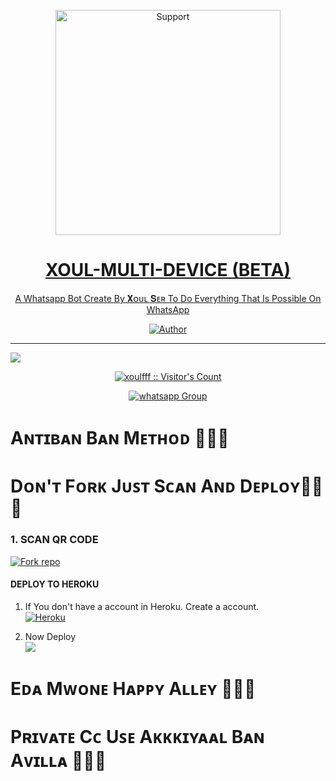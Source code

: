 </p>
<p align="center">
  <a href="https://chat.whatsapp.com/BxR0LrCkAVKGHriVvo7sKy">
    <img alt=Support height="360" src="https://i.imgur.com/NlixkpK.jpeg"> 
    </p>
<h1 align="center">      XOUL-MULTI-DEVICE (BETA)
</h1>
<p align="center"> 
  
<p align="center"> A Whatsapp Bot Create By 𝐗ᴏᴜʟ 𝐒ᴇʀ To Do Everything That Is Possible On WhatsApp
 
  </a>
</p>
<p align="center">
<a href="https://github.com/xoulfff"><img title="Author" src="https://img.shields.io/badge/XOUL-MULTI_DEVICE-black?style=for-the-badge&logo=github"></a>
<p/>



---  

</p>


   <p align="left">
  <a href="https://github.com/xoulfff/xoul-md/fork">
    <img src="https://img.shields.io/github/forks/xoulfff/xoul-md?label=Fork&style=social">
  <p align="left"> 
  <a href="https://github.com/xoulfff/xoul-md/stargaze  <img src="https://img.shields.io/github/stars/xoulfff/xoul-md?style=social">
      
  
 

</p>
<p align="center"><img src="https://profile-counter.glitch.me/{xoulfff}/count.svg" alt="xoulfff :: Visitor's Count" /></p>
<p align="center">
 <a href="https://chat.whatsapp.com/BxR0LrCkAVKGHriVvo7sKy" target="_blank">
    <img alt="whatsapp Group" src="https://img.shields.io/badge/ PUBLIC BOT GROUP -25D366?style=for-the-badge&logo=whatsapp&logoColor=white" />
  </a>
</p>



# Aɴᴛɪʙᴀɴ Bᴀɴ Mᴇᴛʜᴏᴅ 😮‍💨🌝


# Dᴏɴ'ᴛ Fᴏʀᴋ Jᴜꜱᴛ Sᴄᴀɴ Aɴᴅ Dᴇᴩʟᴏʏ🤌🏻🌚


### 1. SCAN QR CODE
<a href='https://raganork.online/' target="_blank"><img alt='Fork repo' src='https://img.shields.io/badge/Scan Qr code-black?style=for-the-badge&logo=opencv&logoColor=white'/></a>



#### DEPLOY TO HEROKU 

1. If You don't have a account in Heroku. Create a account.
    <br>
<a href='https://signup.heroku.com/' target="_blank"><img alt='Heroku' src='https://img.shields.io/badge/-Create-black?style=for-the-badge&logo=heroku&logoColor=white'/></a>

2. Now Deploy
    <br>
<a href="https://dashboard.heroku.com/new-app?template=https://github.com/xoulfff/xoul-md" target="blank"><img align="center" src='https://img.shields.io/badge/-Deploy-black?style=for-the-badge&logo=heroku&logoColor=white'/></a>





# Eᴅᴀ Mᴡᴏɴᴇ Hᴀᴩᴩʏ Aʟʟᴇʏ 🤌🏻🌚

# Pʀɪᴠᴀᴛᴇ Cᴄ Uꜱᴇ Aᴋᴋᴋɪʏᴀᴀʟ Bᴀɴ Aᴠɪʟʟᴀ 🤌🏻🤍
